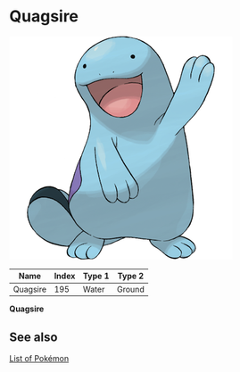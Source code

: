 # Quagsire


![Quagsire](images/195.png)

| **Name** | **Index** | **Type 1** | **Type 2** |
|----|----|----|----|
| Quagsire | 195 | Water | Ground  |

**Quagsire** 

## See also

[List of Pokémon](../pokemon.md)
